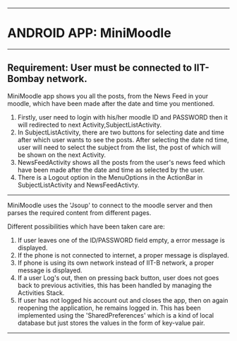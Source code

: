 ---------------------------------------
ANDROID APP:  MiniMoodle
=======================================

----------------------------------------
Requirement: User must be connected to IIT-Bombay network.
----------------------------------------

MiniMoodle app shows you all the posts, from the News Feed in your moodle, which have been made after the date and time you mentioned.

1. Firstly, user need to login with his/her moodle ID and PASSWORD then it will redirected to next Activity,SubjectListActivity.
2. In SubjectListActivity, there are two buttons for selecting date and time after which user wants to see the posts.
   After selecting the date nd time, user will need to select the subject from the list, the post of which will be shown on the next Activity.
3. NewsFeedActivity shows all the posts from the user's news feed which have been made after the date and time as selected by the user.
4. There is a Logout option in the MenuOptions in the ActionBar in SubjectListActivity and NewsFeedActivty.
----------------------------------------

MiniMoodle uses the 'Jsoup' to connect to the moodle server and then parses the required content from different pages.

Different possibilities which have been taken care are:
1. If user leaves one of the ID/PASSWORD field empty, a error message is displayed.
2. If the phone is not connected to internet, a proper message is displayed.
3. If phone is using its own network instead of IIT-B network, a proper message is displayed.
4. If a user Log's out, then on pressing back button, user does not goes back to previous activities, this has been handled by managing the 
   Activities Stack.
4. If user has not logged his account out and closes the app, then on again reopening the application, he remains logged in. This has been implemented using the 'SharedPreferences' which is a kind of local database but just stores the values in the form of key-value pair.
---------------------------------------



